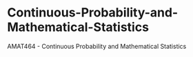 # Continuous-Probability-and-Mathematical-Statistics
AMAT464 - Continuous Probability and Mathematical Statistics
